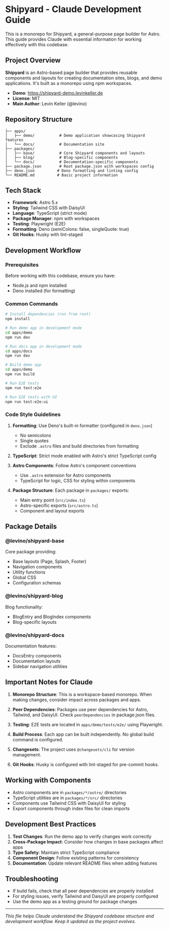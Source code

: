 # Shipyard - Claude Development Guide

This is a monorepo for Shipyard, a general-purpose page builder for Astro. This guide provides Claude with essential information for working effectively with this codebase.

## Project Overview

**Shipyard** is an Astro-based page builder that provides reusable components and layouts for creating documentation sites, blogs, and demo applications. It's built as a monorepo using npm workspaces.

- **Demo**: https://shipyard-demo.levinkeller.de
- **License**: MIT
- **Main Author**: Levin Keller (@levino)

## Repository Structure

```
├── apps/
│   ├── demo/           # Demo application showcasing Shipyard features
│   └── docs/           # Documentation site
├── packages/
│   ├── base/           # Core Shipyard components and layouts
│   ├── blog/           # Blog-specific components
│   └── docs/           # Documentation-specific components
├── package.json        # Root package.json with workspaces config
├── deno.json          # Deno formatting and linting config
└── README.md          # Basic project information
```

## Tech Stack

- **Framework**: Astro 5.x
- **Styling**: Tailwind CSS with DaisyUI
- **Language**: TypeScript (strict mode)
- **Package Manager**: npm with workspaces
- **Testing**: Playwright (E2E)
- **Formatting**: Deno (semiColons: false, singleQuote: true)
- **Git Hooks**: Husky with lint-staged

## Development Workflow

### Prerequisites
Before working with this codebase, ensure you have:
- Node.js and npm installed
- Deno installed (for formatting)

### Common Commands

```bash
# Install dependencies (run from root)
npm install

# Run demo app in development mode
cd apps/demo
npm run dev

# Run docs app in development mode  
cd apps/docs
npm run dev

# Build demo app
cd apps/demo
npm run build

# Run E2E tests
npm run test:e2e

# Run E2E tests with UI
npm run test:e2e:ui
```

### Code Style Guidelines

1. **Formatting**: Use Deno's built-in formatter (configured in `deno.json`)
   - No semicolons
   - Single quotes
   - Exclude `.astro` files and build directories from formatting

2. **TypeScript**: Strict mode enabled with Astro's strict TypeScript config

3. **Astro Components**: Follow Astro's component conventions
   - Use `.astro` extension for Astro components
   - TypeScript for logic, CSS for styling within components

4. **Package Structure**: Each package in `packages/` exports:
   - Main entry point (`src/index.ts`)
   - Astro-specific exports (`src/astro.ts`)
   - Component and layout exports

## Package Details

### @levino/shipyard-base
Core package providing:
- Base layouts (Page, Splash, Footer)
- Navigation components
- Utility functions
- Global CSS
- Configuration schemas

### @levino/shipyard-blog  
Blog functionality:
- BlogEntry and BlogIndex components
- Blog-specific layouts

### @levino/shipyard-docs
Documentation features:
- DocsEntry components  
- Documentation layouts
- Sidebar navigation utilities

## Important Notes for Claude

1. **Monorepo Structure**: This is a workspace-based monorepo. When making changes, consider impact across packages and apps.

2. **Peer Dependencies**: Packages use peer dependencies for Astro, Tailwind, and DaisyUI. Check `peerDependencies` in package.json files.

3. **Testing**: E2E tests are located in `apps/demo/tests/e2e/` using Playwright.

4. **Build Process**: Each app can be built independently. No global build command is configured.

5. **Changesets**: The project uses `@changesets/cli` for version management.

6. **Git Hooks**: Husky is configured with lint-staged for pre-commit hooks.

## Working with Components

- Astro components are in `packages/*/astro/` directories
- TypeScript utilities are in `packages/*/src/` directories
- Components use Tailwind CSS with DaisyUI for styling
- Export components through index files for clean imports

## Development Best Practices

1. **Test Changes**: Run the demo app to verify changes work correctly
2. **Cross-Package Impact**: Consider how changes in base packages affect apps
3. **Type Safety**: Maintain strict TypeScript compliance
4. **Component Design**: Follow existing patterns for consistency
5. **Documentation**: Update relevant README files when adding features

## Troubleshooting

- If build fails, check that all peer dependencies are properly installed
- For styling issues, verify Tailwind and DaisyUI are properly configured
- Use the demo app as a testing ground for package changes

---

*This file helps Claude understand the Shipyard codebase structure and development workflow. Keep it updated as the project evolves.*